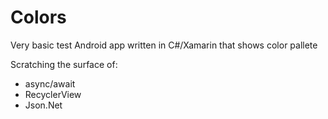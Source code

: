# Colors
Very basic test Android app written in C#/Xamarin that shows color pallete

Scratching the surface of:
* async/await
* RecyclerView
* Json.Net
